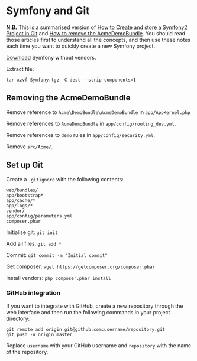 # Symfony and Git

**N.B.** This is a summarised version of [How to Create and store a Symfony2 Project in Git](http://symfony.com/doc/current/cookbook/workflow/new_project_git.html) and [How to remove the AcmeDemoBundle](http://symfony.com/doc/current/cookbook/bundles/remove.html). You should read those articles first to understand all the concepts, and then use these notes each time you want to quickly create a new Symfony project.

[Download](http://symfony.com/download) Symfony without vendors.

Extract file:

```
tar xzvf Symfony.tgz -C dest --strip-components=1
```

## Removing the AcmeDemoBundle

Remove reference to `Acme\DemoBundle\AcmeDemoBundle` in `app/AppKernel.php`

Remove references to `AcmeDemoBundle` in `app/config/routing_dev.yml`.

Remove references to `demo` rules in `app/config/security.yml`.

Remove `src/Acme/`.

## Set up Git

Create a `.gitignore` with the following contents:

```
web/bundles/
app/bootstrap*
app/cache/*
app/logs/*
vendor/
app/config/parameters.yml
composer.phar
```

Initialise git: `git init`

Add all files: `git add *`

Commit: `git commit -m "Initial commit"`

Get composer: `wget https://getcomposer.org/composer.phar`

Install vendors: `php composer.phar install`

### GitHub integration

If you want to integrate with GitHub, create a new repository through the web interface and then run the following commands in your project directory:

```
git remote add origin git@github.com:username/repository.git
git push -u origin master
```

Replace `username` with your GitHub username and `repository` with the name of the repository.

